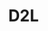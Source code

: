 ---
title: "D2L"
identification: "d2l"
description: "They make UMLearn, cool stuff."
link: "https://www.d2l.com/careers/jobs/"
image: "assets/img/logos/d2l.jpg"
width: "100px"
members:
  - name: "Tiffany Jiang"
    summary: "Tiffany worked at D2L."
    statement: "Tiffany learned a lot (get it?)."
    image: "/assets/img/co-op/tiffany.jpg"
---